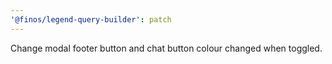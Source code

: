 ```yaml
---
'@finos/legend-query-builder': patch
---
```


Change modal footer button and chat button colour changed when toggled.
